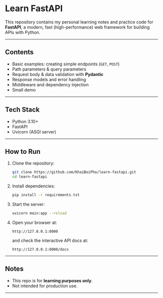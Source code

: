 # Learn FastAPI

This repository contains my personal learning notes and practice code for **FastAPI**, a modern, fast (high-performance) web framework for building APIs with Python.

---

## Contents

* Basic examples: creating simple endpoints (`GET`, `POST`)
* Path parameters & query parameters
* Request body & data validation with **Pydantic**
* Response models and error handling
* Middleware and dependency injection
* Small demo

---

## Tech Stack

* Python 3.10+
* FastAPI
* Uvicorn (ASGI server)

---

## How to Run

1. Clone the repository:

   ```bash
   git clone https://github.com/KhaiBoiPho/learn-fastapi.git
   cd learn-fastapi
   ```

2. Install dependencies:

   ```bash
   pip install -r requirements.txt
   ```

3. Start the server:

   ```bash
   uvicorn main:app --reload
   ```

4. Open your browser at:

   ```
   http://127.0.0.1:8000
   ```

   and check the interactive API docs at:

   ```
   http://127.0.0.1:8000/docs
   ```

---

## Notes

* This repo is for **learning purposes only**.
* Not intended for production use.

---
